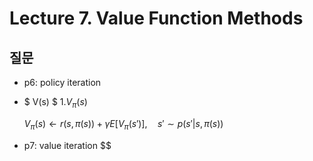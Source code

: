 # Lecture 7. Value Function Methods

## 질문
- p6: policy iteration
- $ V(s) $
  1.$V_\pi(s)$

   $V_\pi(s)\leftarrow r(s,\pi(s))+\gamma E\left[V_\pi(s')\right], \quad s'\sim p(s'|s,\pi(s))$
- p7: value iteration
  $$


